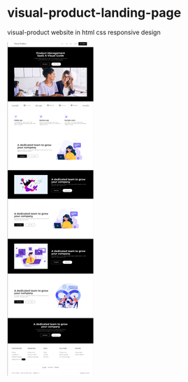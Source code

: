 # visual-product-landing-page
visual-product website in html css responsive design

![visual-product-landing-page](https://github.com/Haseeb1717/visual-product-landing-page/blob/main/demo-2-visual.png)

